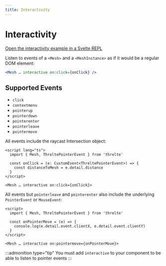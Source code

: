 ```yaml
---
title: Interactivity
---
```


# Interactivity

[Open the interactivity example in a Svelte REPL](https://svelte.dev/repl/c2b74dcf88ec4b4681b664e202c54274?version=3.46.2)

Listen to events of a `<Mesh>` and a `<MeshInstance>` as if it would be a regular DOM element:

```jsx
<Mesh … interactive on:click={onClick} />
```

## Supported Events

- `click`
- `contextmenu`
- `pointerup`
- `pointerdown`
- `pointerenter`
- `pointerleave`
- `pointermove`

All events include the raycast Intersection object:

```svelte
<script lang="ts">
  import { Mesh, ThreltePointerEvent } from 'threlte'

  const onClick = (e: CustomEvent<ThreltePointerEvent>) => {
    const distanceToMesh = e.detail.distance
  }
</script>

<Mesh … interactive on:click={onClick}>
```

All events but `pointerleave` and `pointerenter` also include the underlying `PointerEvent` or `MouseEvent`:

```svelte
<script>
  import { Mesh, ThreltePointerEvent } from 'threlte'

  const onPointerMove = (e) => {
    console.log(e.detail.event.clientX, e.detail.event.clientY)
  }
</script>

<Mesh … interactive on:pointermove={onPointerMove}>
```

:::admonition type="tip"
You must add `interactive` to your component to be able to listen to pointer events
:::
